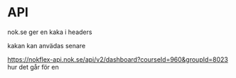 # API

nok.se ger en kaka i headers

kakan kan anvädas senare 


https://nokflex-api.nok.se/api/v2/dashboard?courseId=960&groupId=8023
hur det går för en